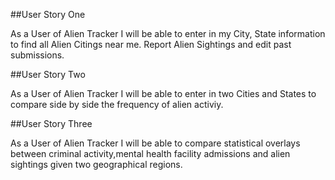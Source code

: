 ##User Story One

As a User of Alien Tracker I will be able to enter in my City, State information to find all Alien Citings near me. Report Alien Sightings and edit past submissions. 

##User Story Two

As a User of Alien Tracker I will be able to enter in two Cities and States to compare side by side the frequency of alien activiy.

##User Story Three 

As a User of Alien Tracker I will be able to compare statistical overlays between criminal activity,mental health facility admissions and alien sightings given two geographical regions. 




